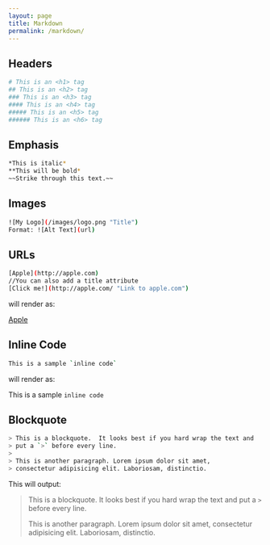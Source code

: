```yaml
---
layout: page
title: Markdown
permalink: /markdown/
---
```


## Headers

```bash
# This is an <h1> tag
## This is an <h2> tag
### This is an <h3> tag
#### This is an <h4> tag
##### This is an <h5> tag
###### This is an <h6> tag

```

## Emphasis

```bash
*This is italic*
**This will be bold*
~~Strike through this text.~~
```

## Images

```bash
![My Logo](/images/logo.png "Title")
Format: ![Alt Text](url)
```

## URLs

```bash
[Apple](http://apple.com)
//You can also add a title attribute
[Click me!](http://apple.com/ "Link to apple.com")
```
will render as:

[Apple](http://apple.com)

## Inline Code

```bash
This is a sample `inline code`
```

will render as:

This is a sample `inline code`

## Blockquote

```bash
> This is a blockquote.  It looks best if you hard wrap the text and
> put a `>` before every line.
>
> This is another paragraph. Lorem ipsum dolor sit amet,
> consectetur adipisicing elit. Laboriosam, distinctio.
```
This will output:

> This is a blockquote.  It looks best if you hard wrap the text and
> put a `>` before every line.
>
> This is another paragraph. Lorem ipsum dolor sit amet,
> consectetur adipisicing elit. Laboriosam, distinctio.

